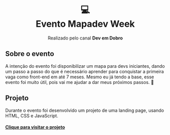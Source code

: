 <h1 align="center">
  💻<br>Evento Mapadev Week
</h1>

<p align="center">Realizado pelo canal <strong>Dev em Dobro</strong></p>

## Sobre o evento

A intenção do evento foi disponibilizar um mapa para devs iniciantes, dando um passo a passo do que é necessário aprender para conquistar a primeira vaga como front-end em até 7 
meses. Mesmo eu já tendo a base, esse evento foi muito útil, pois vai me ajudar a dar meus próximos passos. 🚀

## Projeto

Durante o evento foi desenvolvido um projeto de uma landing page, usando HTML, CSS e JavaScript.

<h4><a href="#">Clique para visitar o projeto</a></h4>
